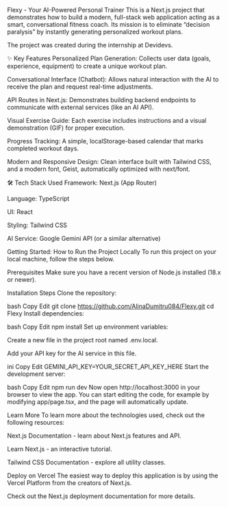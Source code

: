 Flexy - Your AI-Powered Personal Trainer
This is a Next.js project that demonstrates how to build a modern, full-stack web application acting as a smart, conversational fitness coach. Its mission is to eliminate “decision paralysis” by instantly generating personalized workout plans.

The project was created during the internship at Devidevs.

✨ Key Features
Personalized Plan Generation: Collects user data (goals, experience, equipment) to create a unique workout plan.

Conversational Interface (Chatbot): Allows natural interaction with the AI to receive the plan and request real-time adjustments.

API Routes in Next.js: Demonstrates building backend endpoints to communicate with external services (like an AI API).

Visual Exercise Guide: Each exercise includes instructions and a visual demonstration (GIF) for proper execution.

Progress Tracking: A simple, localStorage-based calendar that marks completed workout days.

Modern and Responsive Design: Clean interface built with Tailwind CSS, and a modern font, Geist, automatically optimized with next/font.

🛠️ Tech Stack Used
Framework: Next.js (App Router)

Language: TypeScript

UI: React

Styling: Tailwind CSS

AI Service: Google Gemini API (or a similar alternative)

Getting Started: How to Run the Project Locally
To run this project on your local machine, follow the steps below.

Prerequisites
Make sure you have a recent version of Node.js installed (18.x or newer).

Installation Steps
Clone the repository:

bash
Copy
Edit
git clone https://github.com/AlinaDumitru084/Flexy.git
cd Flexy
Install dependencies:

bash
Copy
Edit
npm install
Set up environment variables:

Create a new file in the project root named .env.local.

Add your API key for the AI service in this file.

ini
Copy
Edit
GEMINI_API_KEY=YOUR_SECRET_API_KEY_HERE
Start the development server:

bash
Copy
Edit
npm run dev
Now open http://localhost:3000 in your browser to view the app. You can start editing the code, for example by modifying app/page.tsx, and the page will automatically update.

Learn More
To learn more about the technologies used, check out the following resources:

Next.js Documentation - learn about Next.js features and API.

Learn Next.js - an interactive tutorial.

Tailwind CSS Documentation - explore all utility classes.

Deploy on Vercel
The easiest way to deploy this application is by using the Vercel Platform from the creators of Next.js.

Check out the Next.js deployment documentation for more details.


